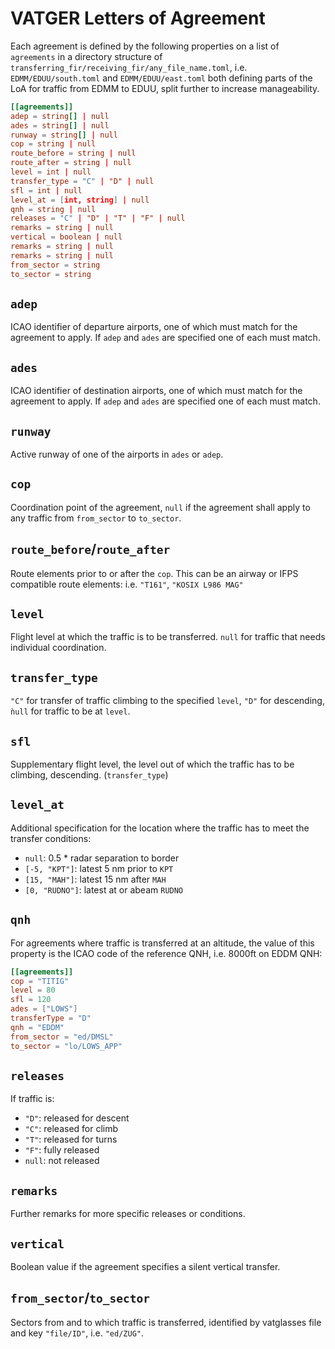 # VATGER Letters of Agreement

Each agreement is defined by the following properties on a list of `agreements`
in a directory structure of `transferring_fir/receiving_fir/any_file_name.toml`,
i.e. `EDMM/EDUU/south.toml` and `EDMM/EDUU/east.toml` both defining parts of the
LoA for traffic from EDMM to EDUU, split further to increase manageability.

```toml
[[agreements]]
adep = string[] | null
ades = string[] | null
runway = string[] | null
cop = string | null
route_before = string | null
route_after = string | null
level = int | null
transfer_type = "C" | "D" | null
sfl = int | null
level_at = [int, string] | null
qnh = string | null
releases = "C" | "D" | "T" | "F" | null
remarks = string | null
vertical = boolean | null
remarks = string | null
remarks = string | null
from_sector = string
to_sector = string
```

## `adep`

ICAO identifier of departure airports, one of which must match for the agreement
to apply. If `adep` and `ades` are specified one of each must match.

## `ades`

ICAO identifier of destination airports, one of which must match for the agreement
to apply. If `adep` and `ades` are specified one of each must match.

## `runway`

Active runway of one of the airports in `ades` or `adep`.

## `cop`

Coordination point of the agreement, `null` if the agreement shall apply to any
traffic from `from_sector` to `to_sector`.

## `route_before`/`route_after`

Route elements prior to or after the `cop`. This can be an airway or IFPS compatible
route elements: i.e. `"T161"`, `"KOSIX L986 MAG"`

## `level`

Flight level at which the traffic is to be transferred. `null` for traffic that
needs individual coordination.

## `transfer_type`

`"C"` for transfer of traffic climbing to the specified `level`, `"D"` for descending,
`ǹull` for traffic to be at `level`.

## `sfl`

Supplementary flight level, the level out of which the traffic has to be climbing,
descending. (`transfer_type`)

## `level_at`

Additional specification for the location where the traffic has to meet the transfer
conditions:

- `null`: 0.5 \* radar separation to border
- `[-5, "KPT"]`: latest 5 nm prior to `KPT`
- `[15, "MAH"]`: latest 15 nm after `MAH`
- `[0, "RUDNO"]`: latest at or abeam `RUDNO`

## `qnh`

For agreements where traffic is transferred at an altitude, the value of this property
is the ICAO code of the reference QNH, i.e. 8000ft on EDDM QNH:

```toml
[[agreements]]
cop = "TITIG"
level = 80
sfl = 120
ades = ["LOWS"]
transferType = "D"
qnh = "EDDM"
from_sector = "ed/DMSL"
to_sector = "lo/LOWS_APP"
```

## `releases`

If traffic is:

- `"D"`: released for descent
- `"C"`: released for climb
- `"T"`: released for turns
- `"F"`: fully released
- `null`: not released

## `remarks`

Further remarks for more specific releases or conditions.

## `vertical`

Boolean value if the agreement specifies a silent vertical transfer.

## `from_sector`/`to_sector`

Sectors from and to which traffic is transferred, identified by vatglasses file
and key `"file/ID"`, i.e. `"ed/ZUG"`.
